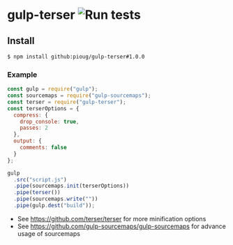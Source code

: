 # gulp-terser ![Run tests](https://github.com/pioug/gulp-terser/workflows/Run%20tests/badge.svg)

## Install

```sh
$ npm install github:pioug/gulp-terser#1.0.0
```

### Example

```js
const gulp = require("gulp");
const sourcemaps = require("gulp-sourcemaps");
const terser = require("gulp-terser");
const terserOptions = {
  compress: {
    drop_console: true,
    passes: 2
  },
  output: {
    comments: false
  }
};

gulp
  .src("script.js")
  .pipe(sourcemaps.init(terserOptions))
  .pipe(terser())
  .pipe(sourcemaps.write(""))
  .pipe(gulp.dest("build"));
```

- See https://github.com/terser/terser for more minification options
- See https://github.com/gulp-sourcemaps/gulp-sourcemaps for advance usage of sourcemaps
